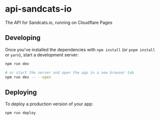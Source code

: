 # api-sandcats-io

The API for Sandcats.io, running on Cloudflare Pages

## Developing

Once you've installed the dependencies with `npm install` (or `pnpm install` or
`yarn`), start a development server:

```bash
npm run dev

# or start the server and open the app in a new browser tab
npm run dev -- --open
```

## Deploying

To deploy a production version of your app:

```bash
npm run deploy
```
